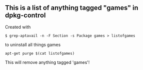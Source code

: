 ## This is a list of anything tagged "games" in dpkg-control

Created with

`$ grep-aptavail -n -F Section -s Package games > listofgames`

to uninstall all things games

`apt-get purge $(cat listofgames)`

This will remove anything tagged 'games'! 

